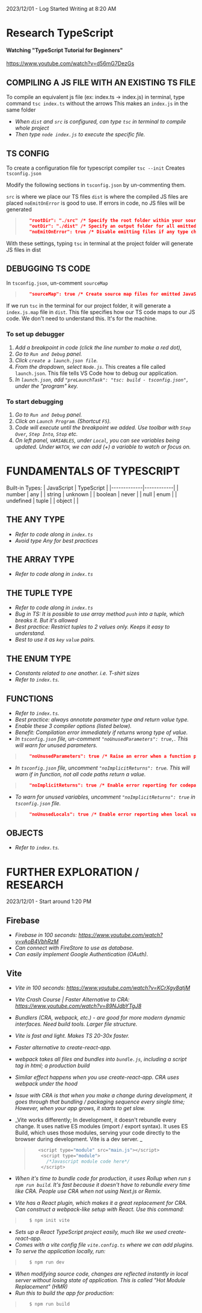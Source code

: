 2023/12/01 - Log Started Writing at 8:20 AM

# Research TypeScript

#### Watching "TypeScript Tutorial for Beginners"

https://www.youtube.com/watch?v=d56mG7DezGs

## COMPILING A JS FILE WITH AN EXISTING TS FILE

To compile an equivalent js file (ex: index.ts -> index.js)
in terminal, type command
`tsc index.ts` without the arrows
This makes an `index.js` in the same folder

- _When `dist` and `src` is configured, can type `tsc` in terminal to compile whole project_
- _Then type `node index.js` to execute the specific file._

## TS CONFIG

To create a configuration file for typescript compiler
`tsc --init`
Creates `tsconfig.json`

Modify the following sections in `tsconfig.json` by un-commenting them.

`src` is where we place our TS files
`dist` is where the compiled JS files are placed
`noEmitOnError` is good to use. If errors in code, no JS files will be generated

> ```json
>    "rootDir": "./src" /* Specify the root folder within your source files. */,
>    "outDir": "./dist" /* Specify an output folder for all emitted files. */,
>    "noEmitOnError": true /* Disable emitting files if any type checking errors are reported. */,
> ```

With these settings, typing `tsc` in terminal at the project folder will generate JS files in dist

## DEBUGGING TS CODE

In `tsconfig.json`, un-comment `sourceMap`

> ```json
>    "sourceMap": true /* Create source map files for emitted JavaScript files. */,
> ```

If we run `tsc` in the terminal for our project folder, it will generate a `index.js.map` file in `dist`.
This file specifies how our TS code maps to our JS code. We don't need to understand this. It's for the machine.

### To set up debugger

1. _Add a breakpoint in code (click the line number to make a red dot),_
2. _Go to `Run and Debug` panel._
3. _Click `create a launch.json file`._
4. _From the dropdown, select `Node.js`_. This creates a file called `launch.json`. This file tells VS Code how to debug our application.
5. _In `launch.json`, add `"preLaunchTask": "tsc: build - tsconfig.json",` under the "program" key._

### To start debugging

1. _Go to `Run and Debug` panel._
2. _Click on `Launch Program`. (Shortcut `F5`)._
3. _Code will execute until the breakpoint we added. Use toolbar with `Step Over`, `Step Into`, `Stop` etc._
4. _On left panel, `VARIABLES`, under `Local`, you can see variables being updated. Under `WATCH`, we can add (+) a variable to watch or focus on._

# FUNDAMENTALS OF TYPESCRIPT

<!-- prettier-ignore -->
Built-in Types:
| JavaScript  | TypeScript |
|-------------|------------|
|   number    |   any      |
|   string    |   unknown  |
|   boolean   |   never    |
|   null      |   enum     |
|   undefined |   tuple    |
|   object    |            |

## THE ANY TYPE

- _Refer to code along in `index.ts`_
- _Avoid type Any for best practices_

## THE ARRAY TYPE

- _Refer to code along in `index.ts`_

## THE TUPLE TYPE

- _Refer to code along in `index.ts`_
- _Bug in TS: It is possible to use array method `push` into a tuple, which breaks it. But it's allowed_
- _Best practice: Restrict tuples to 2 values only. Keeps it easy to understand._
- _Best to use it as `key` `value` pairs._

## THE ENUM TYPE

- _Constants related to one another. i.e. T-shirt sizes_
- _Refer to `index.ts`._

## FUNCTIONS

- _Refer to `index.ts`._
- _Best practice: always annotate parameter type and return value type._
- _Enable these 3 compiler options (listed below)._
- _Benefit: Compilation error immediately if returns wrong type of value._
- _In `tsconfig.json` file, un-comment `"noUnusedParameters": true,`. This will warn for unused parameters._

> ```json
>    "noUnusedParameters": true /* Raise an error when a function parameter isn't read. */,
> ```

- _In `tsconfig.json` file, uncomment `"noImplicitReturns": true`. This will warn if in function, not all code paths return a value._

> ```json
>    "noImplicitReturns": true /* Enable error reporting for codepaths that do not explicitly return in a function. */,
> ```

- _To warn for unused variables, uncomment `"noImplicitReturns": true` in `tsconfig.json` file._

> ```json
>    "noUnusedLocals": true /* Enable error reporting when local variables aren't read. */,
> ```

## OBJECTS

- _Refer to `index.ts`._

# FURTHER EXPLORATION / RESEARCH

2023/12/01 - Start around 1:20 PM

## Firebase

- _Firebase in 100 seconds: https://www.youtube.com/watch?v=vAoB4VbhRzM_
- _Can connect with FireStore to use as database._
- _Can easily implement Google Authentication (OAuth)._

## Vite

- _Vite in 100 seconds: https://www.youtube.com/watch?v=KCrXgy8qtjM_
- _Vite Crash Course | Faster Alternative to CRA: https://www.youtube.com/watch?v=89NJdbYTgJ8_
- _Bundlers (CRA, webpack, etc.) - are good for more modern dynamic interfaces. Need build tools. Larger file structure._
- _Vite is fast and light. Makes TS 20-30x faster._
- _Faster alternative to create-react-app._
- _webpack takes all files and bundles into `bundle.js`, including a script tag in html; a production build_
- _Similar effect happens when you use create-react-app. CRA uses webpack under the hood_
- _Issue with CRA is that when you make a change during development, it goes through that bundling / packaging sequence every single time; However, when your app grows, it starts to get slow._
- _Vite works differently; In development, it doesn't rebundle every change. It uses native ES modules (import / export syntax). It uses ES Build, which uses those modules, serving your code directly to the browser during development. Vite is a dev server. _

  > ```js
  >    <script type="module" src="main.js"></script>
  >     <script type="module">
  >       /*Javascript module code here*/
  >     </script>
  > ```

- _When it's time to bundle code for production, it uses Rollup when run `$ npm run build`. It's fast because it doesn't have to rebundle every time like CRA. People use CRA when not using Next.js or Remix._
- _Vite has a React plugin, which makes it a great replacement for CRA. Can construct a webpack-like setup with React. Use this command:_

> ```bash
>    $ npm init vite
> ```

- _Sets up a React TypeScript project easily, much like we used create-react-app._
- _Comes with a vite config file `vite.config.ts` where we can add plugins._
- _To serve the application locally, run:_

> ```bash
>    $ npm run dev
> ```

- _When modifying source code, changes are reflected instantly in local server without losing state of application. This is called "Hot Module Replacement" (HMR)_
- _Run this to build the app for production:_

> ```bash
>    $ npm run build
> ```
